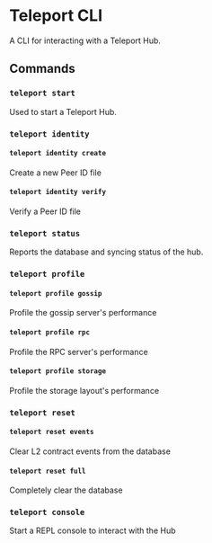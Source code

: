 # Teleport CLI

A CLI for interacting with a Teleport Hub.

## Commands

### `teleport start`

Used to start a Teleport Hub.

### `teleport identity`

#### `teleport identity create`

Create a new Peer ID file

####  `teleport identity verify`

Verify a Peer ID file

### `teleport status`

Reports the database and syncing status of the hub.

### `teleport profile`

#### `teleport profile gossip`

Profile the gossip server's performance

#### `teleport profile rpc`

Profile the RPC server's performance

#### `teleport profile storage`

Profile the storage layout's performance

### `teleport reset`

#### `teleport reset events`

Clear L2 contract events from the database

#### `teleport reset full`

Completely clear the database

### `teleport console`

Start a REPL console to interact with the Hub